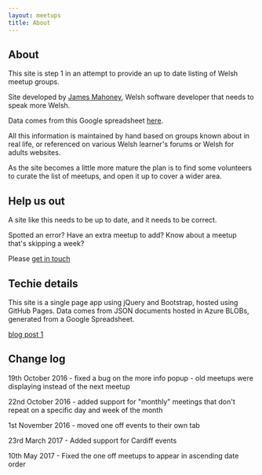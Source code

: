 ```yaml
---
layout: meetups
title: About
---
```


## About

This site is step 1 in an attempt to provide an up to date listing of Welsh meetup groups. 

Site developed by [James Mahoney](http://www.jamesmahoney.co.uk), Welsh software developer that needs to speak more Welsh.

Data comes from this Google spreadsheet <a href="https://docs.google.com/spreadsheets/d/1zzhf4SebQ5IIU1PfrrAzh1d0Q2ZLDaesN-cQ2Ux0bwA/edit#gid=2043427168" target="_blank">here</a>.

All this information is maintained by hand based on groups known about in real life, or referenced on various Welsh learner's forums or Welsh for adults websites. 

As the site becomes a little more mature the plan is to find some volunteers to curate the list of meetups, and open it up to cover a wider area.

## Help us out

A site like this needs to be up to date, and it needs to be correct. 

Spotted an error? Have an extra meetup to add? Know about a meetup that's skipping a week? 

Please <a href="/contact.html">get in touch</a>

## Techie details

This site is a single page app using jQuery and Bootstrap, hosted using GitHub Pages. Data comes from JSON documents hosted in Azure BLOBs, generated from a Google Spreadsheet.

[blog post 1](http://www.jamesmahoney.co.uk/blog/2016/09/02/google_sheets_backend_data_store_via_json.html)

## Change log

19th October 2016 - fixed a bug on the more info popup - old meetups were displaying instead of the next meetup 

22nd October 2016 - added support for "monthly" meetings that don't repeat on a specific day and week of the month

1st November 2016 - moved one off events to their own tab

23rd March 2017 - Added support for Cardiff events

10th May 2017 - Fixed the one off meetups to appear in ascending date order